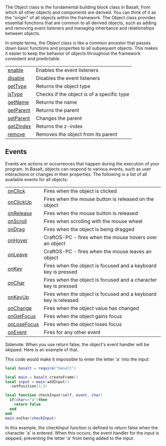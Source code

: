 The Object class is the fundamental building block class in Basalt, from which all other objects and components are derived. You can think of it as the "origin" of all objects within the framework. The Object class provides essential functions that are common to all derived objects, such as adding and removing event listeners and managing inheritance and relationships between objects.

In simple terms, the Object class is like a common ancestor that passes down basic functions and properties to all subsequent objects. This makes it easier to keep the behavior of objects throughout the framework consistent and predictable.

|   |   |
|---|---|
|[enable](objects/Object/enable.md)|Enables the event listeners
|[disable](objects/Object/disable.md)|Disables the event listeners
|[getType](objects/Object/getType.md)|Returns the object type
|[isType](objects/Object/isType.md)|Checks if the object is of a specific type
|[getName](objects/Object/getName.md)|Returns the name
|[getParent](objects/Object/getParent.md)|Returns the parent
|[setParent](objects/Object/setParent.md)|Changes the parent
|[getZIndex](objects/Object/getZIndex.md)|Returns the z-index
|[remove](objects/Object/remove.md)|Removes the object from its parent

## Events

Events are actions or occurrences that happen during the execution of your program. In Basalt, objects can respond to various events, such as user interactions or changes in their properties. The following is a list of all available events for all objects:

|   |   |
|---|---|
|[onClick](objects/Object/onClick.md)|Fires when the object is clicked
|[onClickUp](objects/Object/onClickUp.md)|Fires when the mouse button is released on the object
|[onRelease](objects/Object/onRelease.md)|Fires when the mouse button is released
|[onScroll](objects/Object/onScroll.md)|Fires when scrolling with the mouse wheel
|[onDrag](objects/Object/onDrag.md)|Fires when the object is being dragged
|[onHover](objects/Object/onHover.md)|CraftOS-PC - fires when the mouse hovers over an object
|[onLeave](objects/Object/onLeave.md)|CraftOS-PC - fires when the mouse leaves an object
|[onKey](objects/Object/onKey.md)|Fires when the object is focused and a keyboard key is pressed
|[onChar](objects/Object/onChar.md)|Fires when the object is focused and a character key is pressed
|[onKeyUp](objects/Object/onKeyUp.md)|Fires when the object is focused and a keyboard key is released
|[onChange](objects/Object/onChange.md)|Fires when the object value has changed
|[onGetFocus](objects/Object/onGetFocus.md)|Fires when the object gains focus
|[onLoseFocus](objects/Object/onLoseFocus.md)|Fires when the object loses focus
|[onEvent](objects/Object/onEvent.md)|Fires for any other event

Sidenote: When you use return false, the object's event handler will be skipped. Here is an example of that.

This code would make it impossible to enter the letter 'a' into the input:

```lua
local basalt = require("basalt")

local main = basalt.createFrame()
local input = main:addInput()
  :setPosition(3,3)

local function checkInput(self, event, char)
  if(char=="a")then
    return false
  end
end
main:onChar(checkInput)
```

In this example, the checkInput function is defined to return false when the character 'a' is entered. When this occurs, the event handler for the input is skipped, preventing the letter 'a' from being added to the input.
